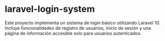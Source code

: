 # laravel-login-system
Este proyecto implementa un sistema de login básico utilizando Laravel 10. Incluye funcionalidades de registro de usuarios, inicio de sesión y una página de información accesible solo para usuarios autenticados.
